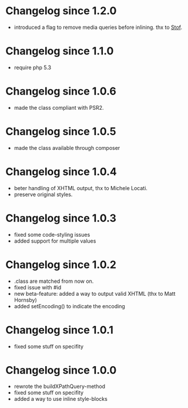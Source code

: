 # Changelog since 1.2.0

* introduced a flag to remove media queries before inlining. thx to [Stof](https://github.com/stof).

# Changelog since 1.1.0

* require php 5.3

# Changelog since 1.0.6

* made the class compliant with PSR2.

# Changelog since 1.0.5

* made the class available through composer

# Changelog since 1.0.4

* beter handling of XHTML output, thx to Michele Locati.
* preserve original styles.

# Changelog since 1.0.3

* fixed some code-styling issues
* added support for multiple values

# Changelog since 1.0.2

* .class are matched from now on.
* fixed issue with #id
* new beta-feature: added a way to output valid XHTML (thx to Matt Hornsby)
* added setEncoding() to indicate the encoding

# Changelog since 1.0.1

* fixed some stuff on specifity

# Changelog since 1.0.0

* rewrote the buildXPathQuery-method
* fixed some stuff on specifity
* added a way to use inline style-blocks